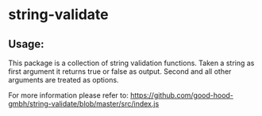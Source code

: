 string-validate
===============

## Usage:

This package is a collection of string validation functions. Taken a string as first argument it returns true or false as output. Second and all other arguments are treated as options.

For more information please refer to: https://github.com/good-hood-gmbh/string-validate/blob/master/src/index.js
